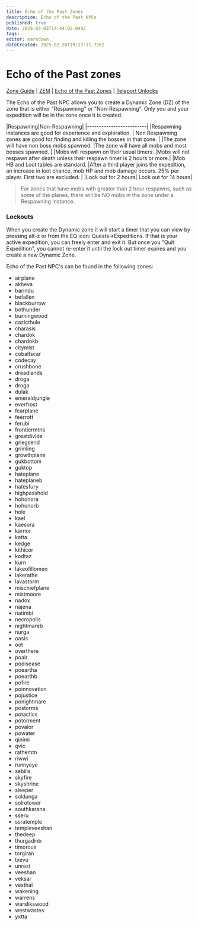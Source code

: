```yaml
---
title: Echo of the Past Zones
description: Echo of the Past NPCs
published: true
date: 2025-03-03T14:44:02.049Z
tags: 
editor: markdown
dateCreated: 2025-02-26T19:27:11.716Z
---
```


# Echo of the Past zones
[Zone Guide](/exploration-and-combat/zone-guide/_indexen) | [ZEM](/exploration-and-combat/zem) | [Echo of the Past Zones](/exploration-and-combat/echo-of-the-past) | [Teleport Unlocks](/exploration-and-combat/teleport)

    
The Echo of the Past NPC allows you to create a Dynamic Zone (DZ) of the zone that is either "Respawning" or "Non-Respawning". Only you and your expedition will be in the zone once it is created. 

|Respawning|Non-Respawning|
|-------------------------|
|Respawning instances are good for experience and exploration. | Non Respawning zones are good for finding and killing the bosses in that zone.  |
|The zone will have non boss mobs spawned. |The zone will have all mobs and most bosses spawned. |
|Mobs will respawn on their usual timers. |Mobs will not respawn after death unless their respawn timer is 2 hours or more.|
|Mob HB and Loot tables are standard. |After a third player joins the expedition, an increase in loot chance, mob HP and mob damage occurs. 25% per player. First two are excluded. |
|Lock out for 2 hours| Lock out for 14 hours|

> For zones that have mobs with greater than 2 hour respawns, such as some of the planes, there will be NO mobs in the zone under a Respawning instance. 

### Lockouts
When you create the Dynamic zone it will start a timer that you can view by pressing alt-z or from the EQ icon: Quests->Expeditions. If that is your active expedition, you can freely enter and exit it. But once you "Quit Expedition", you cannot re-enter it until the lock out timer expires and you create a new Dynamic Zone. 

Echo of the Past NPC's can be found in the following zones:

- airplane
- akheva
- barindu
- befallen
- blackburrow
- bothunder
- burningwood
- cazicthule
- charasis
- chardok
- chardokb
- citymist
- cobaltscar
- codecay
- crushbone
- dreadlands
- droga
- droga
- dulak
- emeraldjungle
- everfrost
- fearplane
- feerrott
- ferubi
- frontiermtns
- greatdivide
- griegsend
- grimling
- growthplane
- gukbottom
- guktop
- hateplane
- hateplaneb
- hatesfury
- highpasshold
- hohonora
- hohonorb
- hole
- kael
- kaesora
- karnor
- katta
- kedge
- kithicor
- kodtaz
- kurn
- lakeofillomen
- lakerathe
- lavastorm
- mischiefplane
- mistmoore
- nadox
- najena
- natimbi
- necropolis
- nightmareb
- nurga
- oasis
- oot
- overthere
- poair
- podisease
- poeartha
- poearthb
- pofire
- poinnovation
- pojustice
- ponightmare
- postorms
- potactics
- potorment
- povalor
- powater
- qinimi
- qvic
- rathemtn
- riwwi
- runnyeye
- sebilis
- skyfire
- skyshrine
- sleeper
- soldunga
- solrotower
- southkarana
- sseru
- ssratemple
- templeveeshan
- thedeep
- thurgadinb
- timorous
- torgiran
- txevu
- unrest
- veeshan
- veksar
- vexthal
- wakening
- warrens
- warslikswood
- westwastes
- yxtta
